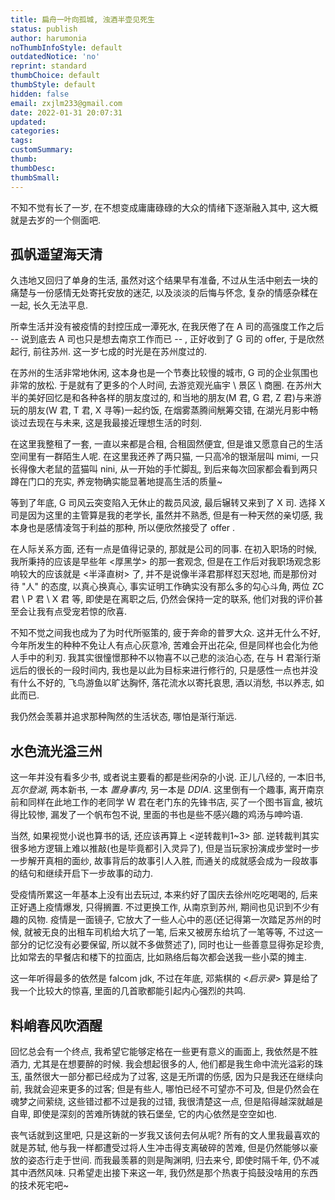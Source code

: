 ```yaml
---
title: 扁舟一叶向孤城, 浊酒半壶见死生
status: publish
author: harumonia
noThumbInfoStyle: default
outdatedNotice: 'no'
reprint: standard
thumbChoice: default
thumbStyle: default
hidden: false
email: zxjlm233@gmail.com
date: 2022-01-31 20:07:31
updated:
categories:
tags:
customSummary:
thumb:
thumbDesc:
thumbSmall:
---
```



不知不觉有长了一岁, 在不想变成庸庸碌碌的大众的情绪下逐渐融入其中, 这大概就是去岁的一个侧面吧.

<!-- more -->

## 孤帆遥望海天清

久违地又回归了单身的生活, 虽然对这个结果早有准备, 不过从生活中剜去一块的痛楚与一份感情无处寄托安放的迷茫, 以及淡淡的后悔与怀念, 复杂的情感杂糅在一起, 长久无法平息.  

所幸生活并没有被疫情的封控压成一潭死水, 在我厌倦了在 A 司的高强度工作之后 -- 说到底去 A 司也只是想去南京工作而已 -- , 正好收到了 G 司的 offer, 于是欣然起行, 前往苏州. 这一岁七成的时光是在苏州度过的.  

在苏州的生活非常地休闲, 这本身也是一个节奏比较慢的城市, G 司的企业氛围也非常的放松. 于是就有了更多的个人时间, 去游览观光庙宇 \ 景区 \ 商圈. 在苏州大半的美好回忆是和各种各样的朋友度过的, 和当地的朋友(M 君, G 君, Z 君)与来游玩的朋友(W 君, T 君, X 寻等)一起约饭, 在烟雾蒸腾间觥筹交错, 在湖光月影中畅谈过去现在与未来, 这是我最接近理想生活的时刻.  

在这里我整租了一套, 一直以来都是合租, 合租固然便宜, 但是谁又愿意自己的生活空间里有一群陌生人呢. 在这里我还养了两只猫, 一只高冷的银渐层叫 mimi, 一只长得像大老鼠的蓝猫叫 nini, 从一开始的手忙脚乱, 到后来每次回家都会看到两只蹲在门口的充实, 养宠物确实能显著地提高生活的质量~  

等到了年底, G 司风云突变陷入无休止的裁员风波, 最后辗转又来到了 X 司. 选择 X 司是因为这里的主管算是我的老学长, 虽然并不熟悉, 但是有一种天然的亲切感, 我本身也是感情凌驾于利益的那种, 所以便欣然接受了 offer .  

在人际关系方面, 还有一点是值得记录的, 那就是公司的同事. 在初入职场的时候, 我所秉持的应该是早些年 <厚黑学> 的那一套观念, 但是在工作后对我职场观念影响较大的应该就是 <半泽直树> 了, 并不是说像半泽君那样怼天怼地, 而是那份对待 "人" 的态度, 以真心换真心, 事实证明工作确实没有那么多的勾心斗角, 两位 ZC 君 \ P 君 \ X 君 等, 即使是在离职之后, 仍然会保持一定的联系, 他们对我的评价甚至会让我有点受宠若惊的欣喜.  

不知不觉之间我也成为了为时代所驱策的, 疲于奔命的普罗大众. 这并无什么不好, 今年所发生的种种不免让人有点心灰意冷, 苦难会开出花朵, 但是同样也会化为他人手中的利刃. 我其实很憧憬那种不以物喜不以己悲的淡泊心态, 在与 H 君渐行渐远后的很长的一段时间内, 我也是以此为目标来进行修行的, 只是感性一点也并没有什么不好的, 飞鸟游鱼以旷达胸怀, 落花流水以寄托哀思, 酒以消愁, 书以养志, 如此而已.

我仍然会羡慕并追求那种陶然的生活状态, 哪怕是渐行渐远.

## 水色流光溢三州

这一年并没有看多少书, 或者说主要看的都是些闲杂的小说. 正儿八经的, 一本旧书, *瓦尔登湖*, 两本新书, 一本 *置身事内*, 另一本是 *DDIA*. 这里倒有一个趣事, 离开南京前和同样在此地工作的老同学 W 君在老门东的先锋书店, 买了一个图书盲盒, 被坑得比较惨, 漏发了一个帆布包不说, 里面的书也是些不感兴趣的鸡汤与呻吟语.  

当然, 如果视觉小说也算书的话, 还应该再算上 <逆转裁判1~3> 部. 逆转裁判其实很多地方逻辑上难以推敲(也是毕竟都引入灵异了), 但是当玩家扮演成步堂时一步一步解开真相的面纱, 故事背后的故事引人入胜, 而通关的成就感会成为一段故事的结句和继续开启下一步故事的动力.  

受疫情所累这一年基本上没有出去玩过, 本来约好了国庆去徐州吃吃喝喝的, 后来正好遇上疫情爆发, 只得搁置. 不过更换工作, 从南京到苏州, 期间也见识到不少有趣的风物. 疫情是一面镜子, 它放大了一些人心中的恶(还记得第一次踏足苏州的时候, 就被无良的出租车司机给大坑了一笔, 后来又被房东给坑了一笔等等, 不过这一部分的记忆没有必要保留, 所以就不多做赘述了), 同时也让一些善意显得弥足珍贵, 比如常去的早餐店和楼下的拉面店, 比如熟络后每次都会送我一些小菜的摊主.

这一年听得最多的依然是 falcom jdk, 不过在年底, 邓紫棋的 <*启示录*> 算是给了我一个比较大的惊喜, 里面的几首歌都能引起内心强烈的共鸣.

## 料峭春风吹酒醒

回忆总会有一个终点, 我希望它能够定格在一些更有意义的画面上, 我依然是不胜酒力, 尤其是在想要醉的时候. 我会想起很多的人, 他们都是我生命中流光溢彩的珠玉, 虽然很大一部分都已经成为了过客, 这是无所谓的伤感, 因为只是我还在继续向前, 我就会迎来更多的过客; 但是有些人, 哪怕已经不可望亦不可及, 但是仍然会在魂梦之间萦绕, 这些错过都不过是我的过错, 我很清楚这一点, 但是陷得越深就越是自卑, 即使是深刻的苦难所铸就的铁石堡垒, 它的内心依然是空空如也.

丧气话就到这里吧, 只是这新的一岁我又该何去何从呢? 所有的文人里我最喜欢的就是苏轼, 他与我一样都遭受过将人生冲击得支离破碎的苦难, 但是仍然能够以豪放的姿态行走于世间. 而我最羡慕的则是陶渊明, 归去来兮, 即使时隔千年, 仍不减其中洒然风味. 只希望走出接下来这一年, 我仍然是那个热衷于捣鼓没啥用的东西的技术死宅吧~  

